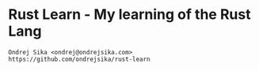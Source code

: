 # Rust Learn - My learning of the Rust Lang

    Ondrej Sika <ondrej@ondrejsika.com>
    https://github.com/ondrejsika/rust-learn


